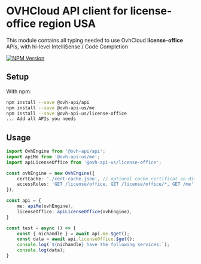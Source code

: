 # OVHCloud API client for **license-office** region USA

This module contains all typing needed to use OvhCloud **license-office** APIs, with hi-level IntelliSense / Code Completion

[![NPM Version](https://img.shields.io/npm/v/@ovh-api-us/license-office.svg?style=flat)](https://www.npmjs.org/package/@ovh-api-us/license-office)

## Setup

With npm:

```bash
npm install --save @ovh-api/api
npm install --save @ovh-api-us/me
npm install --save @ovh-api-us/license-office
... Add all APIs you needs
```

## Usage

```typescript
import OvhEngine from '@ovh-api/api';
import apiMe from '@ovh-api-us/me';
import apiLicenseOffice from '@ovh-api-us/license-office';

const ovhEngine = new OvhEngine({ 
    certCache: './cert-cache.json', // optional cache certificat on disk.
    accessRules: 'GET /license/office, GET /license/office/*, GET /me', // optional limit the requested privileges.
});

const api = {
    me: apiMe(ovhEngine),
    licenseOffice: apiLicenseOffice(ovhEngine),
}

const test = async () => {
    const { nichandle } = await api.me.$get();
    const data = await api.licenseOffice.$get();
    console.log(`${nichandle} have the following services:`);
    console.log(data);
}
```
